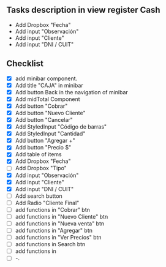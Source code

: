 ## Tasks description in view register Cash

- Add Dropbox "Fecha"
- Add input "Observación"
- Add input "Cliente"
- Add input "DNI / CUIT"

## Checklist

-  [x] add minibar component.
-  [x] Add title "CAJA" in minibar
-  [x] Add button Back in the navigation of minibar
-  [X] Add midTotal Component 
-  [X] Add button "Cobrar"
-  [X] Add button "Nuevo Cliente"
-  [X] Add button "Cancelar"
-  [x] Add StyledInput "Código de barras"
-  [x] Add StyledInput "Cantidad"
-  [x] Add button "Agregar +"
-  [x] Add button "Precio $"
-  [x] Add table of items
-  [x] Add Dropbox "Fecha"
-  [ ] Add Dropbox "Tipo"
-  [x] Add input "Observación"
-  [x] Add input "Cliente"
-  [x] Add input "DNI / CUIT"
-  [ ] Add search button 
-  [ ] Add Radio "Cliente Final"
-  [ ] add functions in "Cobrar" btn
-  [ ] add functions in  "Nuevo Cliente" btn
-  [ ] add functions in  "Nueva venta" btn
-  [ ] add functions in  "Agregar" btn
-  [ ] add functions in  "Ver Precios" btn
-  [ ] add functions in  Search btn
-  [ ] add functions in  
-  [ ] -.